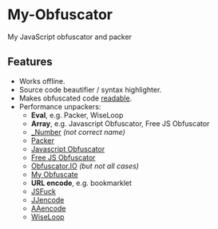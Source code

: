 # My-Obfuscator


My JavaScript obfuscator and packer


## Features

- Works offline.
- Source code beautifier / syntax highlighter.
- Makes obfuscated code [readable](#helper).
- Performance unpackers:
  - **Eval**, e.g. Packer, WiseLoop
  - **Array**, e.g. Javascript Obfuscator, Free JS Obfuscator
  - [_Number](https://jsfiddle.net/ps5anL99/embedded/result,js,html,css/) _(not correct name)_
  - [Packer](http://dean.edwards.name/packer/)
  - [Javascript Obfuscator](https://javascriptobfuscator.com/Javascript-Obfuscator.aspx)
  - [Free JS Obfuscator](http://www.freejsobfuscator.com/)
  - [Obfuscator.IO](https://obfuscator.io/) _(but not all cases)_
  - [My Obfuscate](http://myobfuscate.com/)
  - **URL encode**, e.g. bookmarklet
  - [JSFuck](https://github.com/aemkei/jsfuck)
  - [JJencode](http://utf-8.jp/public/jjencode.html)
  - [AAencode](http://utf-8.jp/public/aaencode.html)
  - [WiseLoop](http://wiseloop.com/demo/php-javascript-obfuscator)

